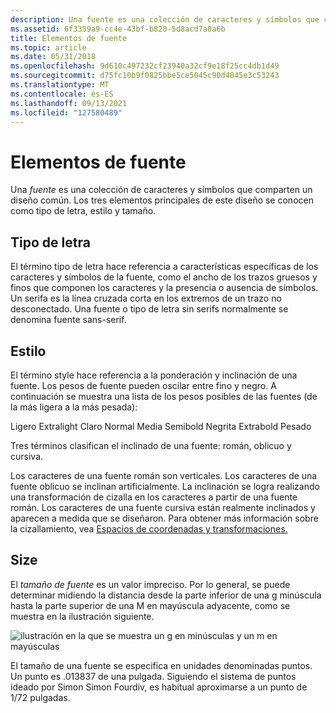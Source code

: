 ```yaml
---
description: Una fuente es una colección de caracteres y símbolos que comparten un diseño común. Los tres elementos principales de este diseño se conocen como tipo de letra, estilo y tamaño.
ms.assetid: 6f3359a9-cc4e-43bf-b820-5d8acd7a0a6b
title: Elementos de fuente
ms.topic: article
ms.date: 05/31/2018
ms.openlocfilehash: 9d610c497232cf23940a32cf9e18f25cc4db1d49
ms.sourcegitcommit: d75fc10b9f0825bbe5ce5045c90d4045e3c53243
ms.translationtype: MT
ms.contentlocale: es-ES
ms.lasthandoff: 09/13/2021
ms.locfileid: "127580489"
---
```

# <a name="font-elements"></a>Elementos de fuente

Una *fuente* es una colección de caracteres y símbolos que comparten un diseño común. Los tres elementos principales de este diseño se conocen como tipo de letra, estilo y tamaño.

## <a name="typeface"></a>Tipo de letra

El término tipo de letra hace referencia a características específicas de los caracteres y símbolos de la fuente, como el ancho de los trazos gruesos y finos que componen los caracteres y la presencia o ausencia de símbolos. Un serifa es la línea cruzada corta en los extremos de un trazo no desconectado. Una fuente o tipo de letra sin serifs normalmente se denomina fuente sans-serif.

## <a name="style"></a>Estilo

El término style hace referencia a la ponderación y inclinación de una fuente. Los pesos de fuente pueden oscilar entre fino y negro. A continuación se muestra una lista de los pesos posibles de las fuentes (de la más ligera a la más pesada):

<dl> Ligero  
Extralight  
Claro  
Normal  
Media  
Semibold  
Negrita  
Extrabold  
Pesado  
</dl>

Tres términos clasifican el inclinado de una fuente: román, oblicuo y cursiva.

Los caracteres de una fuente román son verticales. Los caracteres de una fuente oblicuo se inclinan artificialmente. La inclinación se logra realizando una transformación de cizalla en los caracteres a partir de una fuente román. Los caracteres de una fuente cursiva están realmente inclinados y aparecen a medida que se diseñaron. Para obtener más información sobre la cizallamiento, vea [Espacios de coordenadas y transformaciones.](coordinate-spaces-and-transformations.md)

## <a name="size"></a>Size

El *tamaño de fuente* es un valor impreciso. Por lo general, se puede determinar midiendo la distancia desde la parte inferior de una g minúscula hasta la parte superior de una M en mayúscula adyacente, como se muestra en la ilustración siguiente.

![ilustración en la que se muestra un g en minúsculas y un m en mayúsculas](images/csftx-01.png)

El tamaño de una fuente se especifica en unidades denominadas puntos. Un punto es .013837 de una pulgada. Siguiendo el sistema de puntos ideado por Simon Simon Fourdiv, es habitual aproximarse a un punto de 1/72 pulgadas.

 

 



